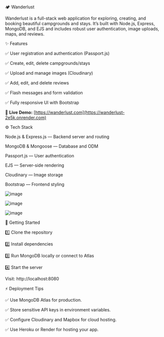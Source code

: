 🏕️ Wanderlust

Wanderlust is a full-stack web application for exploring, creating, and booking beautiful campgrounds and stays.
It’s built with Node.js, Express, MongoDB, and EJS and includes robust user authentication, image uploads, maps, and reviews.

✨ Features

✅ User registration and authentication (Passport.js)

✅ Create, edit, delete campgrounds/stays

✅ Upload and manage images (Cloudinary)

✅ Add, edit, and delete reviews

✅ Flash messages and form validation

✅ Fully responsive UI with Bootstrap 


🚀 **Live Demo:** [https://wanderlust.com](https://wanderlust-2e5k.onrender.com)


⚙️ Tech Stack

Node.js & Express.js — Backend server and routing

MongoDB & Mongoose — Database and ODM

Passport.js — User authentication

EJS — Server-side rendering

Cloudinary — Image storage

Bootstrap — Frontend styling



![image](https://github.com/user-attachments/assets/7ee33f27-f748-4724-bc23-6b2d6f158337)

![image](https://github.com/user-attachments/assets/a9129ed5-6dc6-4ead-997e-5d4f4fba4c69)

![image](https://github.com/user-attachments/assets/79758f0e-0eb0-4262-b2d5-dffa334ebd8c)





🚀 Getting Started

1️⃣ Clone the repository

2️⃣ Install dependencies

3️⃣ Run MongoDB locally or connect to Atlas

4️⃣ Start the server

Visit: http://localhost:8080



⚡ Deployment Tips

✅ Use MongoDB Atlas for production.

✅ Store sensitive API keys in environment variables.

✅ Configure Cloudinary and Mapbox for cloud hosting.

✅ Use Heroku or Render for hosting your app.



